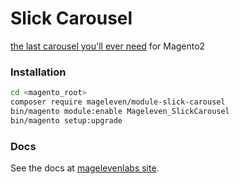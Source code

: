 # Slick Carousel

[the last carousel you'll ever need][slick_homepage] for Magento2

### Installation

```bash
cd <magento_root>
composer require mageleven/module-slick-carousel
bin/magento module:enable Mageleven_SlickCarousel
bin/magento setup:upgrade
```

### Docs

See the docs at [magelevenlabs site](http://docs.magelevenlabs.com/m2/extensions/slick-carousel/).

[slick_homepage]: https://github.com/kenwheeler/slick
